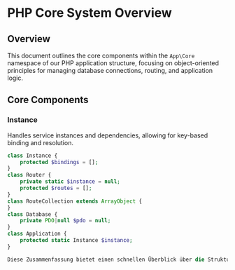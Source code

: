 # PHP Core System Overview

## Overview

This document outlines the core components within the `App\Core` namespace of our PHP application structure, focusing on object-oriented principles for managing database connections, routing, and application logic.

## Core Components

### Instance
Handles service instances and dependencies, allowing for key-based binding and resolution.

```php
class Instance {
    protected $bindings = [];
}
class Router {
    private static $instance = null;
    protected $routes = [];
}
class RouteCollection extends ArrayObject {
}
class Database {
    private PDO|null $pdo = null;
}
class Application {
    protected static Instance $instance;
}

Diese Zusammenfassung bietet einen schnellen Überblick über die Struktur und Funktionen der Kernkomponenten deiner Anwendung.
